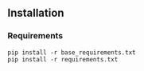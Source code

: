 ## Installation
### Requirements
```
pip install -r base_requirements.txt
pip install -r requirements.txt
```
